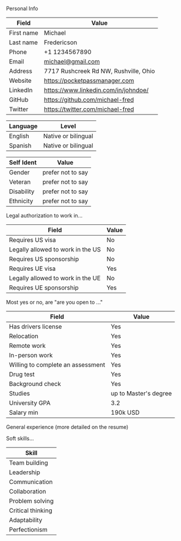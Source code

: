 Personal Info

| Field      | Value                                 |
|------------|---------------------------------------|
| First name | Michael                               |
| Last name  | Fredericson                           |
| Phone      | +1 1234567890                         |
| Email      | michael@gmail.com                     |
| Address    | 7717 Rushcreek Rd NW, Rushville, Ohio |
| Website    | https://pocketpassmanager.com         |
| LinkedIn   | https://www.linkedin.com/in/johndoe/  |
| GitHub     | https://github.com/michael-fred       |
| Twitter    | https://twitter.com/michael-fred      |


| Language | Level               |
|----------|---------------------|
| English  | Native or bilingual |
| Spanish  | Native or bilingual |


| Self Ident | Value             |
|------------|-------------------|
| Gender     | prefer not to say |
| Veteran    | prefer not to say |
| Disability | prefer not to say |
| Ethnicity  | prefer not to say |


Legal authorization to work in...

| Field                             | Value                 |
|-----------------------------------|-----------------------|
| Requires US visa                  | No                   |
| Legally allowed to work in the US | No                    |
| Requires US sponsorship           | No                   |
| Requires UE visa                  | Yes                    |
| Legally allowed to work in the UE | No                   |
| Requires UE sponsorship           | Yes                    |


Most yes or no, are "are you open to ..."

| Field                             | Value                 | 
|-----------------------------------|-----------------------| 
| Has drivers license               | Yes                   |
| Relocation                        | Yes                   |
| Remote work                       | Yes                   |
| In-person work                    | Yes                   |
| Willing to complete an assessment | Yes                   |
| Drug test                         | Yes                   |
| Background check                  | Yes                   |
| Studies                           | up to Master's degree |
| University GPA                    | 3.2                   |
| Salary min                        | 190k USD              |


General experience (more detailed on the resume)

Soft skills...

| Skill             |
|-------------------|
| Team building     |
| Leadership        |
| Communication     |
| Collaboration     |
| Problem solving   |
| Critical thinking |
| Adaptability      |
| Perfectionism     |
